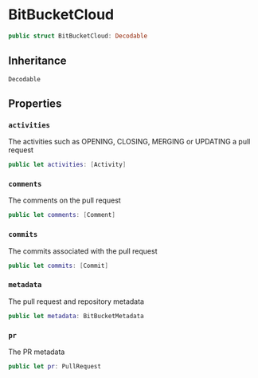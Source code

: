 # BitBucketCloud

``` swift
public struct BitBucketCloud: Decodable 
```

## Inheritance

`Decodable`

## Properties

### `activities`

The activities such as OPENING, CLOSING, MERGING or UPDATING a pull request

``` swift
public let activities: [Activity]
```

### `comments`

The comments on the pull request

``` swift
public let comments: [Comment]
```

### `commits`

The commits associated with the pull request

``` swift
public let commits: [Commit]
```

### `metadata`

The pull request and repository metadata

``` swift
public let metadata: BitBucketMetadata
```

### `pr`

The PR metadata

``` swift
public let pr: PullRequest
```
